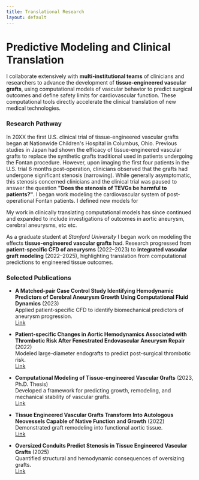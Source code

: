 ```yaml
---
title: Translational Research
layout: default
---
```


# Predictive Modeling and Clinical Translation

I collaborate extensively with **multi-institutional teams** of clinicians and researchers to advance the development of **tissue-engineered vascular grafts**, using computational models of vascular behavior to predict surgical outcomes and define safety limits for cardiovascular function. These computational tools directly accelerate the clinical translation of new medical technologies. 

### Research Pathway
In 20XX the first U.S. clinical trial of tissue-engineered vascular grafts began at Nationwide Children's Hospital in Columbus, Ohio. Previous studies in Japan had shown the efficacy of tissue-engineered vascular grafts to replace the synthetic grafts traditional used in patients undergoing the Fontan procedure. However, upon imaging the first four patients in the U.S. trial 6 months post-operation, clinicians observed that the grafts had undergone significant stenosis (narrowing). While generally asymptomatic, this stenosis concerned clinicians and the clinical trial was paused to answer the question **"Does the stenosis of TEVGs be harmful to patients?"**. I began work modeling the cardiovascular system of post-operational Fontan patients. I defined new models for
 
My work in clinically translating computational models has since continued and expanded to include investigations of outcomes in aortic aneurysm, cerebral aneurysms, etc etc.


As a graduate student at *Stanford University* I began work on modeling the effects **tissue-engineered vascular grafts** had.  Research progressed from **patient-specific CFD of aneurysms** (2022–2023) to **integrated vascular graft modeling** (2022–2025), highlighting translation from computational predictions to engineered tissue outcomes.

### Selected Publications

- **A Matched-pair Case Control Study Identifying Hemodynamic Predictors of Cerebral Aneurysm Growth Using Computational Fluid Dynamics** (2023)  
  Applied patient-specific CFD to identify biomechanical predictors of aneurysm progression.  
  [Link](https://www.frontiersin.org/journals/physiology/articles/10.3389/fphys.2023.1300754)

- **Patient-specific Changes in Aortic Hemodynamics Associated with Thrombotic Risk After Fenestrated Endovascular Aneurysm Repair** (2022)  
  Modeled large-diameter endografts to predict post-surgical thrombotic risk.  
  [Link](https://www.sciencedirect.com/science/article/pii/S2666350322000098)

- **Computational Modeling of Tissue-engineered Vascular Grafts** (2023, Ph.D. Thesis)  
  Developed a framework for predicting growth, remodeling, and mechanical stability of vascular grafts.  
  [Link](https://search.proquest.com/openview/6fd0b56d3551b51cbdb994571d712980/1?pq-origsite=gscholar&cbl=18750&diss=y)

- **Tissue Engineered Vascular Grafts Transform Into Autologous Neovessels Capable of Native Function and Growth** (2022)  
  Demonstrated graft remodeling into functional aortic tissue.  
  [Link](https://www.nature.com/articles/s43856-021-00063-7)

- **Oversized Conduits Predict Stenosis in Tissue Engineered Vascular Grafts** (2025)  
  Quantified structural and hemodynamic consequences of oversizing grafts.  
  [Link](https://www.sciencedirect.com/science/article/pii/S2452302X25000658)
